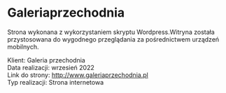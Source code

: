 # Galeriaprzechodnia
Strona wykonana z wykorzystaniem skryptu Wordpress.Witryna została przystosowana do wygodnego przeglądania za pośrednictwem urządzeń mobilnych.

Klient: Galeria przechodnia </br>
Data realizacji: wrzesień 2022 </br>
Link do strony: http://www.galeriaprzechodnia.pl </br>
Typ realizacji: Strona internetowa </br>
